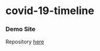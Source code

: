 # covid-19-timeline

### Demo Site

Repository <a href="https://github.com/timwf/covid-graph-over-time">here</a>

